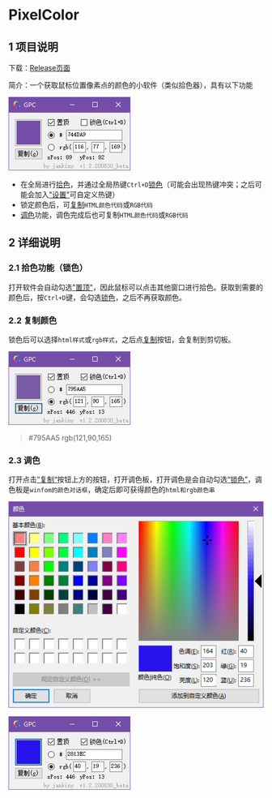 # PixelColor
## 1 项目说明

下载：[Release页面](https://github.com/jankiny/PixelColor/releases)

简介：一个获取鼠标位置像素点的颜色的小软件（类似拾色器），具有以下功能

![image-20200830202100560](README.assets/image-20200830202100560.png)

-   在全局进行[拾色](https://github.com/jankiny/PixelColor#21-%E6%8B%BE%E8%89%B2%E5%8A%9F%E8%83%BD%E9%94%81%E8%89%B2)，并通过全局热键`Ctrl+D`[锁色](https://github.com/jankiny/PixelColor#21-%E6%8B%BE%E8%89%B2%E5%8A%9F%E8%83%BD%E9%94%81%E8%89%B2)（可能会出现热键冲突；之后可能会加入<u>"设置"</u>可自定义热键）
-   锁定颜色后，可[复制](https://github.com/jankiny/PixelColor#22-%E5%A4%8D%E5%88%B6%E9%A2%9C%E8%89%B2)`HTML颜色代码`或`RGB代码`
-   [调色](https://github.com/jankiny/PixelColor#23-%E8%B0%83%E8%89%B2)功能，调色完成后也可复制`HTML颜色代码`或`RGB代码`

## 2 详细说明

### 2.1 拾色功能（锁色）

打开软件会自动勾选<u>"置顶"</u>，因此鼠标可以点击其他窗口进行拾色。获取到需要的颜色后，按`Ctrl+D`键，会勾选<u>锁色</u>，之后不再获取颜色。

### 2.2 复制颜色

锁色后可以选择`html样式`或`rgb样式`，之后点<u>复制</u>按钮，会复制到剪切板。

![image-20200830204814792](README.assets/image-20200830204814792.png)
>   #795AA5
>   rgb(121,90,165)

### 2.3 调色

打开点击<u>”复制“</u>按钮上方的按钮，打开调色板，打开调色是会自动勾选<u>“锁色”</u>，调色板是`winfom的颜色对话框`，确定后即可获得颜色的`html和rgb颜色串`

![image-20200830205147679](README.assets/image-20200830205147679.png)

![image-20200830205242009](README.assets/image-20200830205242009.png)



























